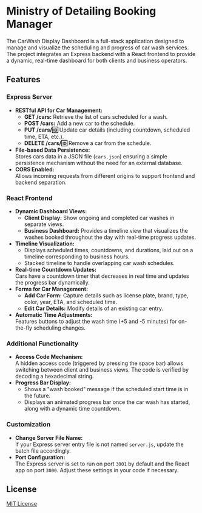 # Ministry of Detailing Booking Manager

The CarWash Display Dashboard is a full-stack application designed to manage and visualize the scheduling and progress of car wash services. The project integrates an Express backend with a React frontend to provide a dynamic, real-time dashboard for both clients and business operators.

## Features

### Express Server
- **RESTful API for Car Management:**  
  - **GET /cars:** Retrieve the list of cars scheduled for a wash.
  - **POST /cars:** Add a new car to the schedule.
  - **PUT /cars/:id:** Update car details (including countdown, scheduled time, ETA, etc.).
  - **DELETE /cars/:id:** Remove a car from the schedule.
- **File-based Data Persistence:**  
  Stores cars data in a JSON file (`cars.json`) ensuring a simple persistence mechanism without the need for an external database.
- **CORS Enabled:**  
  Allows incoming requests from different origins to support frontend and backend separation.

### React Frontend
- **Dynamic Dashboard Views:**  
  - **Client Display:** Show ongoing and completed car washes in separate views.
  - **Business Dashboard:** Provides a timeline view that visualizes the washes booked throughout the day with real-time progress updates.
- **Timeline Visualization:**  
  - Displays scheduled times, countdowns, and durations, laid out on a timeline corresponding to business hours.
  - Stacked timeline to handle overlapping car wash schedules.
- **Real-time Countdown Updates:**  
  Cars have a countdown timer that decreases in real time and updates the progress bar dynamically.
- **Forms for Car Management:**  
  - **Add Car Form:** Capture details such as license plate, brand, type, color, year, ETA, and scheduled time.
  - **Edit Car Details:** Modify details of an existing car entry.
- **Automatic Time Adjustments:**  
  Features buttons to adjust the wash time (+5 and -5 minutes) for on-the-fly scheduling changes.
  
### Additional Functionality
- **Access Code Mechanism:**  
  A hidden access code (triggered by pressing the space bar) allows switching between client and business views. The code is verified by decoding a hexadecimal string.
- **Progress Bar Display:**  
  - Shows a "wash booked" message if the scheduled start time is in the future.
  - Displays an animated progress bar once the car wash has started, along with a dynamic time countdown.

### Customization
- **Change Server File Name:**  
  If your Express server entry file is not named `server.js`, update the batch file accordingly.
- **Port Configuration:**  
  The Express server is set to run on port `3001` by default and the React app on port `3000`. Adjust these settings in your code if necessary.

## License
[MIT License](LICENSE)
